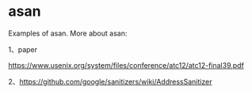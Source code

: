 # asan

Examples of asan. More about asan:

1、paper

https://www.usenix.org/system/files/conference/atc12/atc12-final39.pdf

2、https://github.com/google/sanitizers/wiki/AddressSanitizer

